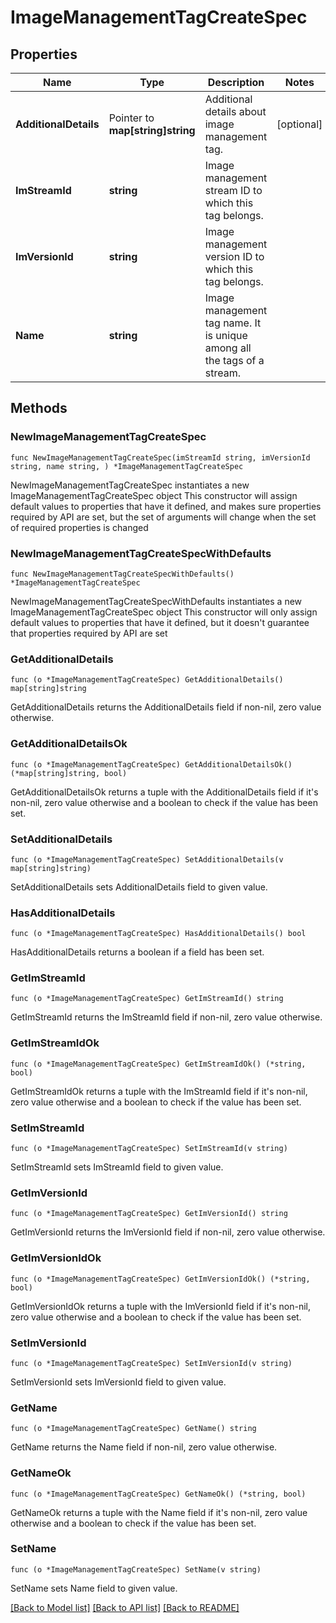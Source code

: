 # ImageManagementTagCreateSpec

## Properties

Name | Type | Description | Notes
------------ | ------------- | ------------- | -------------
**AdditionalDetails** | Pointer to **map[string]string** | Additional details about image management tag. | [optional] 
**ImStreamId** | **string** | Image management stream ID to which this tag belongs. | 
**ImVersionId** | **string** | Image management version ID to which this tag belongs. | 
**Name** | **string** | Image management tag name. It is unique among all the tags of a stream. | 

## Methods

### NewImageManagementTagCreateSpec

`func NewImageManagementTagCreateSpec(imStreamId string, imVersionId string, name string, ) *ImageManagementTagCreateSpec`

NewImageManagementTagCreateSpec instantiates a new ImageManagementTagCreateSpec object
This constructor will assign default values to properties that have it defined,
and makes sure properties required by API are set, but the set of arguments
will change when the set of required properties is changed

### NewImageManagementTagCreateSpecWithDefaults

`func NewImageManagementTagCreateSpecWithDefaults() *ImageManagementTagCreateSpec`

NewImageManagementTagCreateSpecWithDefaults instantiates a new ImageManagementTagCreateSpec object
This constructor will only assign default values to properties that have it defined,
but it doesn't guarantee that properties required by API are set

### GetAdditionalDetails

`func (o *ImageManagementTagCreateSpec) GetAdditionalDetails() map[string]string`

GetAdditionalDetails returns the AdditionalDetails field if non-nil, zero value otherwise.

### GetAdditionalDetailsOk

`func (o *ImageManagementTagCreateSpec) GetAdditionalDetailsOk() (*map[string]string, bool)`

GetAdditionalDetailsOk returns a tuple with the AdditionalDetails field if it's non-nil, zero value otherwise
and a boolean to check if the value has been set.

### SetAdditionalDetails

`func (o *ImageManagementTagCreateSpec) SetAdditionalDetails(v map[string]string)`

SetAdditionalDetails sets AdditionalDetails field to given value.

### HasAdditionalDetails

`func (o *ImageManagementTagCreateSpec) HasAdditionalDetails() bool`

HasAdditionalDetails returns a boolean if a field has been set.

### GetImStreamId

`func (o *ImageManagementTagCreateSpec) GetImStreamId() string`

GetImStreamId returns the ImStreamId field if non-nil, zero value otherwise.

### GetImStreamIdOk

`func (o *ImageManagementTagCreateSpec) GetImStreamIdOk() (*string, bool)`

GetImStreamIdOk returns a tuple with the ImStreamId field if it's non-nil, zero value otherwise
and a boolean to check if the value has been set.

### SetImStreamId

`func (o *ImageManagementTagCreateSpec) SetImStreamId(v string)`

SetImStreamId sets ImStreamId field to given value.


### GetImVersionId

`func (o *ImageManagementTagCreateSpec) GetImVersionId() string`

GetImVersionId returns the ImVersionId field if non-nil, zero value otherwise.

### GetImVersionIdOk

`func (o *ImageManagementTagCreateSpec) GetImVersionIdOk() (*string, bool)`

GetImVersionIdOk returns a tuple with the ImVersionId field if it's non-nil, zero value otherwise
and a boolean to check if the value has been set.

### SetImVersionId

`func (o *ImageManagementTagCreateSpec) SetImVersionId(v string)`

SetImVersionId sets ImVersionId field to given value.


### GetName

`func (o *ImageManagementTagCreateSpec) GetName() string`

GetName returns the Name field if non-nil, zero value otherwise.

### GetNameOk

`func (o *ImageManagementTagCreateSpec) GetNameOk() (*string, bool)`

GetNameOk returns a tuple with the Name field if it's non-nil, zero value otherwise
and a boolean to check if the value has been set.

### SetName

`func (o *ImageManagementTagCreateSpec) SetName(v string)`

SetName sets Name field to given value.



[[Back to Model list]](../README.md#documentation-for-models) [[Back to API list]](../README.md#documentation-for-api-endpoints) [[Back to README]](../README.md)


